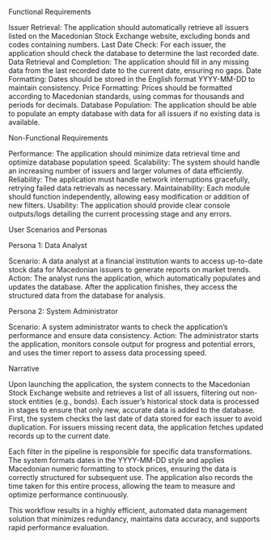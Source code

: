 Functional Requirements 

Issuer Retrieval: The application should automatically retrieve all issuers listed on the Macedonian Stock Exchange website, excluding bonds and codes containing numbers.
Last Date Check: For each issuer, the application should check the database to determine the last recorded date.
Data Retrieval and Completion: The application should fill in any missing data from the last recorded date to the current date, ensuring no gaps.
Date Formatting: Dates should be stored in the English format YYYY-MM-DD to maintain consistency.
Price Formatting: Prices should be formatted according to Macedonian standards, using commas for thousands and periods for decimals.
Database Population: The application should be able to populate an empty database with data for all issuers if no existing data is available.


Non-Functional Requirements

Performance: The application should minimize data retrieval time and optimize database population speed.
Scalability: The system should handle an increasing number of issuers and larger volumes of data efficiently.
Reliability: The application must handle network interruptions gracefully, retrying failed data retrievals as necessary.
Maintainability: Each module should function independently, allowing easy modification or addition of new filters.
Usability: The application should provide clear console outputs/logs detailing the current processing stage and any errors.

User Scenarios and Personas

Persona 1: Data Analyst

Scenario: A data analyst at a financial institution wants to access up-to-date stock data for Macedonian issuers to generate reports on market trends.
Action: The analyst runs the application, which automatically populates and updates the database. After the application finishes, they access the structured data from the database for analysis.

Persona 2: System Administrator

Scenario: A system administrator wants to check the application’s performance and ensure data consistency.
Action: The administrator starts the application, monitors console output for progress and potential errors, and uses the timer report to assess data processing speed.


Narrative

Upon launching the application, the system connects to the Macedonian Stock Exchange website and retrieves a list of all issuers, filtering out non-stock entities (e.g., bonds). Each issuer’s historical stock data is processed in stages to ensure that only new, accurate data is added to the database. First, the system checks the last date of data stored for each issuer to avoid duplication. For issuers missing recent data, the application fetches updated records up to the current date.

Each filter in the pipeline is responsible for specific data transformations. The system formats dates in the YYYY-MM-DD style and applies Macedonian numeric formatting to stock prices, ensuring the data is correctly structured for subsequent use. The application also records the time taken for this entire process, allowing the team to measure and optimize performance continuously.

This workflow results in a highly efficient, automated data management solution that minimizes redundancy, maintains data accuracy, and supports rapid performance evaluation.